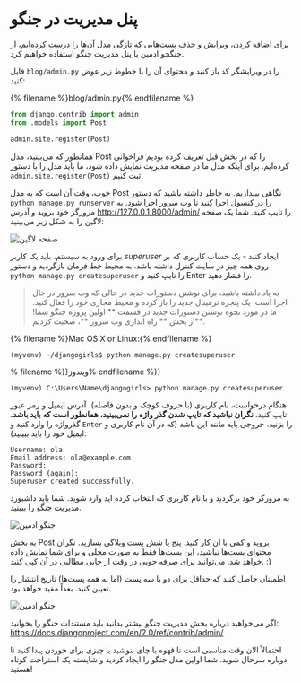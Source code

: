 # پنل مدیریت در جنگو

برای اضافه کردن، ویرایش و حذف پست‌هایی که تازگی مدل آن‌ها را درست کرده‌ایم، از جنگجو ادمین یا پنل مدیریت جنگو استفاده خواهیم کرد.

فایل `blog/admin.py` را در ویرایشگر کد باز کنید و محتوای آن را با خطوط زیر عوض کنید:

{% filename %}blog/admin.py{% endfilename %}

```python
from django.contrib import admin
from .models import Post

admin.site.register(Post)
```

همانطور که می‌بینید، مدل Post را که در بخش قبل تعریف کرده بودیم فراخوانی کرده‌ایم. برای اینکه مدل ما در صفحه مدیریت نمایش داده شود، ما باید مدل را با دستور ` admin.site.register(Post)` ثبت کنیم.

خوب، وقت آن است که به مدل Post نگاهی بیندازیم. به خاطر داشته باشید که دستور `python manage.py runserver` را در کنسول اجرا کنید تا وب سرور اجرا شود. به مرورگر خود بروید و آدرس http://127.0.0.1:8000/admin/ را تایپ کنید. شما یک صفحه لاگین را به شکل زیر می‌بینید:

![صفحه لاگین](images/login_page2.png)

برای ورود به سیستم، باید یک کاربر *superuser* ایجاد کنید - یک حساب کاربری که بر روی همه چیز در سایت کنترل داشته باشد. به محیط خط فرمان بازگردید و دستور `python manage.py createsuperuser` را تایپ کنید و Enter را فشار دهید.

> به یاد داشته باشید، برای نوشتن دستورات جدید در حالی که وب سرور در حال اجرا است، یک پنجره ترمینال جدید را باز کرده و محیط مجازی خود را فعال کنید. ما در مورد نحوه نوشتن دستورات جدید در قسمت ** اولین پروژه جنگو شما! **از بخش ** راه اندازی وب سرور **، صحبت کردیم.

{% filename %}Mac OS X or Linux:{% endfilename %}

    (myvenv) ~/djangogirls$ python manage.py createsuperuser
    

% filename %}}ویندوز% endfilename %}}

    (myvenv) C:\Users\Name\djangogirls> python manage.py createsuperuser
    

هنگام درخواست، نام کاربری (با حروف کوچک و بدون فاصله)، آدرس ایمیل و رمز عبور تایپ کنید. **نگران نباشید که تایپ شدن گذر واژه را نمی‌بینید، همانطور است که باید باشد.** گذرواژه را وارد کنید و `Enter` را بزنید. خروجی باید مانند این باشد (که در آن نام کاربری و ایمیل خود را باید ببینید):

    Username: ola
    Email address: ola@example.com
    Password:
    Password (again):
    Superuser created successfully.
    

به مرورگر خود برگردید و با نام کاربری که انتخاب کرده اید وارد شوید. شما باید داشبورد مدیریت جنگو را ببینید.

![جنگو ادمین](images/django_admin3.png)

به بخش Post بروید و کمی با آن کار کنید. پنج یا شش پست وبلاگی بسازید. نگران محتوای پست‌ها نباشید، این پست‌ها فقط به صورت محلی و برای شما نمایش داده خواهد شد. می‌توانید برای صرفه جویی در وقت از جایی مطالبی در آن کپی کنید. :)

اطمینان حاصل کنید که حداقل برای دو یا سه پست (اما نه همه پست‌ها) تاریخ انتشار را تعیین کنید. بعداً مفید خواهد بود.

![جنگو ادمین](images/edit_post3.png)

اگر می‌خواهید درباره بخش مدیریت جنگو بیشتر بدانید باید مستندات جنگو را بخوانید: https://docs.djangoproject.com/en/2.0/ref/contrib/admin/

احتمالاً الان وقت مناسبی است تا قهوه یا چای بنوشید یا چیزی برای خوردن پیدا کنید تا دوباره سرحال شوید. شما اولین مدل جنگو را ایجاد کردید و شایسته یک استراحت کوتاه هستید!